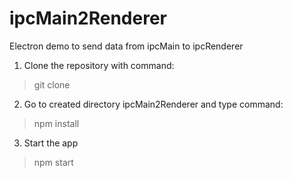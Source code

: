 # ipcMain2Renderer
Electron demo to send data from ipcMain to ipcRenderer

1. Clone the repository with command:
> git clone <URL>

2. Go to created directory ipcMain2Renderer and type command:
> npm install

3. Start the app
> npm start
